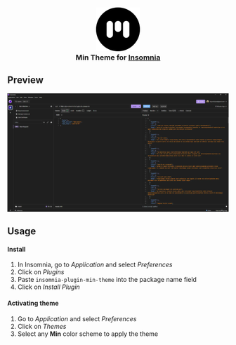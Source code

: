 <h3 align="center">
    <img src="https://raw.githubusercontent.com/Biguelini/min-theme-insomnia/refs/heads/main/assets/icon.png" width="100" alt="Logo"/><br/>
	Min Theme for <a href="https://insomnia.rest/">Insomnia</a>
</h3>

## Preview
<img src="https://raw.githubusercontent.com/Biguelini/min-theme-insomnia/refs/heads/main/assets/previews/preview.webp" alt="Logo"/><br/>

## Usage

#### Install

1. In Insomnia, go to _Application_ and select _Preferences_
2. Click on _Plugins_
3. Paste `insomnia-plugin-min-theme` into the package name field
4. Click on _Install Plugin_

#### Activating theme

1. Go to _Application_ and select _Preferences_
2. Click on _Themes_
3. Select any **Min** color scheme to apply the theme
